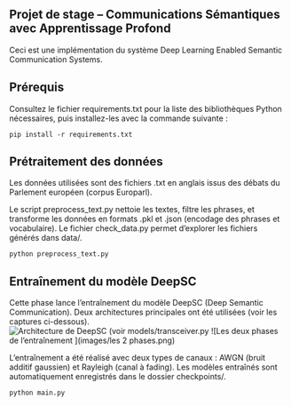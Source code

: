 ## Projet de stage – Communications Sémantiques avec Apprentissage Profond
Ceci est une implémentation du système Deep Learning Enabled Semantic Communication Systems.

## Prérequis
Consultez le fichier requirements.txt pour la liste des bibliothèques Python nécessaires, puis installez-les avec la commande suivante :
```shell
pip install -r requirements.txt
```
  
## Prétraitement des données
Les données utilisées sont des fichiers .txt en anglais issus des débats du Parlement européen (corpus Europarl).

Le script preprocess_text.py nettoie les textes, filtre les phrases, et transforme les données en formats .pkl et .json (encodage des phrases et vocabulaire).
Le fichier check_data.py permet d’explorer les fichiers générés dans data/.

```shell
python preprocess_text.py
```
## Entraînement du modèle DeepSC
Cette phase lance l’entraînement du modèle DeepSC (Deep Semantic Communication). Deux architectures principales ont été utilisées (voir les captures ci-dessous).
![Architecture de DeepSC (voir models/transceiver.py](images/deepscr_architecture.png)
![Les deux phases de l’entraînement ](images/les 2 phases.png)

L’entraînement a été réalisé avec deux types de canaux : AWGN (bruit additif gaussien) et Rayleigh (canal à fading).
Les modèles entraînés sont automatiquement enregistrés dans le dossier checkpoints/.

```shell
python main.py
```
